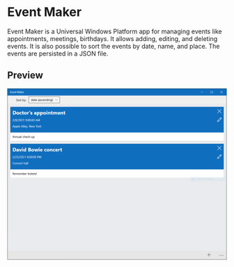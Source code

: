 # Event Maker

Event Maker is a Universal Windows Platform app for managing events like appointments, meetings, birthdays. It allows adding, editing, and deleting events. It is also possible to sort the events by date, name, and place. The events are persisted in a JSON file.

## Preview

![Preview](preview.gif)
